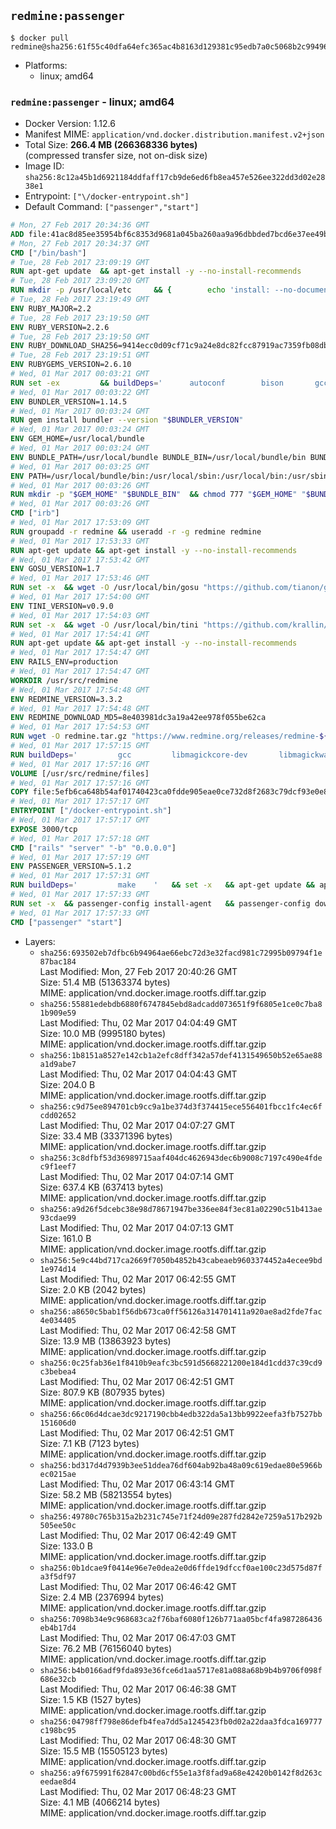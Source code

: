 ## `redmine:passenger`

```console
$ docker pull redmine@sha256:61f55c40dfa64efc365ac4b8163d129381c95edb7a0c5068b2c99496be0c6eb4
```

-	Platforms:
	-	linux; amd64

### `redmine:passenger` - linux; amd64

-	Docker Version: 1.12.6
-	Manifest MIME: `application/vnd.docker.distribution.manifest.v2+json`
-	Total Size: **266.4 MB (266368336 bytes)**  
	(compressed transfer size, not on-disk size)
-	Image ID: `sha256:8c12a45b1d6921184ddfaff17cb9de6ed6fb8ea457e526ee322dd3d02e2838e1`
-	Entrypoint: `["\/docker-entrypoint.sh"]`
-	Default Command: `["passenger","start"]`

```dockerfile
# Mon, 27 Feb 2017 20:34:36 GMT
ADD file:41ac8d85ee35954bf6c8353d9681a045ba260aa9a96dbbded7bcd6e37ee49bea in / 
# Mon, 27 Feb 2017 20:34:37 GMT
CMD ["/bin/bash"]
# Tue, 28 Feb 2017 23:09:19 GMT
RUN apt-get update 	&& apt-get install -y --no-install-recommends 		bzip2 		ca-certificates 		libffi-dev 		libgdbm3 		libssl-dev 		libyaml-dev 		procps 		zlib1g-dev 	&& rm -rf /var/lib/apt/lists/*
# Tue, 28 Feb 2017 23:09:20 GMT
RUN mkdir -p /usr/local/etc 	&& { 		echo 'install: --no-document'; 		echo 'update: --no-document'; 	} >> /usr/local/etc/gemrc
# Tue, 28 Feb 2017 23:19:49 GMT
ENV RUBY_MAJOR=2.2
# Tue, 28 Feb 2017 23:19:50 GMT
ENV RUBY_VERSION=2.2.6
# Tue, 28 Feb 2017 23:19:50 GMT
ENV RUBY_DOWNLOAD_SHA256=9414ecc0d09cf71c9a24e8dc82fcc87919ac7359fb08db2791d6c32bfd157339
# Tue, 28 Feb 2017 23:19:51 GMT
ENV RUBYGEMS_VERSION=2.6.10
# Wed, 01 Mar 2017 00:03:21 GMT
RUN set -ex 		&& buildDeps=' 		autoconf 		bison 		gcc 		libbz2-dev 		libgdbm-dev 		libglib2.0-dev 		libncurses-dev 		libreadline-dev 		libxml2-dev 		libxslt-dev 		make 		ruby 		wget 		xz-utils 	' 	&& apt-get update 	&& apt-get install -y --no-install-recommends $buildDeps 	&& rm -rf /var/lib/apt/lists/* 		&& wget -O ruby.tar.xz "https://cache.ruby-lang.org/pub/ruby/${RUBY_MAJOR%-rc}/ruby-$RUBY_VERSION.tar.xz" 	&& echo "$RUBY_DOWNLOAD_SHA256 *ruby.tar.xz" | sha256sum -c - 		&& mkdir -p /usr/src/ruby 	&& tar -xJf ruby.tar.xz -C /usr/src/ruby --strip-components=1 	&& rm ruby.tar.xz 		&& cd /usr/src/ruby 		&& { 		echo '#define ENABLE_PATH_CHECK 0'; 		echo; 		cat file.c; 	} > file.c.new 	&& mv file.c.new file.c 		&& autoconf 	&& ./configure --disable-install-doc --enable-shared 	&& make -j"$(nproc)" 	&& make install 		&& apt-get purge -y --auto-remove $buildDeps 	&& cd / 	&& rm -r /usr/src/ruby 		&& gem update --system "$RUBYGEMS_VERSION"
# Wed, 01 Mar 2017 00:03:22 GMT
ENV BUNDLER_VERSION=1.14.5
# Wed, 01 Mar 2017 00:03:24 GMT
RUN gem install bundler --version "$BUNDLER_VERSION"
# Wed, 01 Mar 2017 00:03:24 GMT
ENV GEM_HOME=/usr/local/bundle
# Wed, 01 Mar 2017 00:03:24 GMT
ENV BUNDLE_PATH=/usr/local/bundle BUNDLE_BIN=/usr/local/bundle/bin BUNDLE_SILENCE_ROOT_WARNING=1 BUNDLE_APP_CONFIG=/usr/local/bundle
# Wed, 01 Mar 2017 00:03:25 GMT
ENV PATH=/usr/local/bundle/bin:/usr/local/sbin:/usr/local/bin:/usr/sbin:/usr/bin:/sbin:/bin
# Wed, 01 Mar 2017 00:03:26 GMT
RUN mkdir -p "$GEM_HOME" "$BUNDLE_BIN" 	&& chmod 777 "$GEM_HOME" "$BUNDLE_BIN"
# Wed, 01 Mar 2017 00:03:26 GMT
CMD ["irb"]
# Wed, 01 Mar 2017 17:53:09 GMT
RUN groupadd -r redmine && useradd -r -g redmine redmine
# Wed, 01 Mar 2017 17:53:33 GMT
RUN apt-get update && apt-get install -y --no-install-recommends 		ca-certificates 		wget 	&& rm -rf /var/lib/apt/lists/*
# Wed, 01 Mar 2017 17:53:42 GMT
ENV GOSU_VERSION=1.7
# Wed, 01 Mar 2017 17:53:46 GMT
RUN set -x 	&& wget -O /usr/local/bin/gosu "https://github.com/tianon/gosu/releases/download/$GOSU_VERSION/gosu-$(dpkg --print-architecture)" 	&& wget -O /usr/local/bin/gosu.asc "https://github.com/tianon/gosu/releases/download/$GOSU_VERSION/gosu-$(dpkg --print-architecture).asc" 	&& export GNUPGHOME="$(mktemp -d)" 	&& gpg --keyserver ha.pool.sks-keyservers.net --recv-keys B42F6819007F00F88E364FD4036A9C25BF357DD4 	&& gpg --batch --verify /usr/local/bin/gosu.asc /usr/local/bin/gosu 	&& rm -r "$GNUPGHOME" /usr/local/bin/gosu.asc 	&& chmod +x /usr/local/bin/gosu 	&& gosu nobody true
# Wed, 01 Mar 2017 17:54:00 GMT
ENV TINI_VERSION=v0.9.0
# Wed, 01 Mar 2017 17:54:03 GMT
RUN set -x 	&& wget -O /usr/local/bin/tini "https://github.com/krallin/tini/releases/download/$TINI_VERSION/tini" 	&& wget -O /usr/local/bin/tini.asc "https://github.com/krallin/tini/releases/download/$TINI_VERSION/tini.asc" 	&& export GNUPGHOME="$(mktemp -d)" 	&& gpg --keyserver ha.pool.sks-keyservers.net --recv-keys 6380DC428747F6C393FEACA59A84159D7001A4E5 	&& gpg --batch --verify /usr/local/bin/tini.asc /usr/local/bin/tini 	&& rm -r "$GNUPGHOME" /usr/local/bin/tini.asc 	&& chmod +x /usr/local/bin/tini 	&& tini -h
# Wed, 01 Mar 2017 17:54:41 GMT
RUN apt-get update && apt-get install -y --no-install-recommends 		imagemagick 		libmysqlclient18 		libpq5 		libsqlite3-0 				bzr 		git 		mercurial 		openssh-client 		subversion 	&& rm -rf /var/lib/apt/lists/*
# Wed, 01 Mar 2017 17:54:47 GMT
ENV RAILS_ENV=production
# Wed, 01 Mar 2017 17:54:47 GMT
WORKDIR /usr/src/redmine
# Wed, 01 Mar 2017 17:54:48 GMT
ENV REDMINE_VERSION=3.3.2
# Wed, 01 Mar 2017 17:54:48 GMT
ENV REDMINE_DOWNLOAD_MD5=8e403981dc3a19a42ee978f055be62ca
# Wed, 01 Mar 2017 17:54:53 GMT
RUN wget -O redmine.tar.gz "https://www.redmine.org/releases/redmine-${REDMINE_VERSION}.tar.gz" 	&& echo "$REDMINE_DOWNLOAD_MD5 redmine.tar.gz" | md5sum -c - 	&& tar -xvf redmine.tar.gz --strip-components=1 	&& rm redmine.tar.gz files/delete.me log/delete.me 	&& mkdir -p tmp/pdf public/plugin_assets 	&& chown -R redmine:redmine ./
# Wed, 01 Mar 2017 17:57:15 GMT
RUN buildDeps=' 		gcc 		libmagickcore-dev 		libmagickwand-dev 		libmysqlclient-dev 		libpq-dev 		libsqlite3-dev 		make 		patch 	' 	&& set -ex 	&& apt-get update && apt-get install -y $buildDeps --no-install-recommends 	&& rm -rf /var/lib/apt/lists/* 	&& bundle install --without development test 	&& for adapter in mysql2 postgresql sqlite3; do 		echo "$RAILS_ENV:" > ./config/database.yml; 		echo "  adapter: $adapter" >> ./config/database.yml; 		bundle install --without development test; 	done 	&& rm ./config/database.yml 	&& apt-get purge -y --auto-remove $buildDeps
# Wed, 01 Mar 2017 17:57:16 GMT
VOLUME [/usr/src/redmine/files]
# Wed, 01 Mar 2017 17:57:16 GMT
COPY file:5efb6ca648b54af01740423ca0fdde905eae0ce732d8f2683c79dcf93e0e86c5 in / 
# Wed, 01 Mar 2017 17:57:17 GMT
ENTRYPOINT ["/docker-entrypoint.sh"]
# Wed, 01 Mar 2017 17:57:17 GMT
EXPOSE 3000/tcp
# Wed, 01 Mar 2017 17:57:18 GMT
CMD ["rails" "server" "-b" "0.0.0.0"]
# Wed, 01 Mar 2017 17:57:19 GMT
ENV PASSENGER_VERSION=5.1.2
# Wed, 01 Mar 2017 17:57:31 GMT
RUN buildDeps=' 		make 	' 	&& set -x 	&& apt-get update && apt-get install -y --no-install-recommends $buildDeps && rm -rf /var/lib/apt/lists/* 	&& gem install passenger --version "$PASSENGER_VERSION" 	&& apt-get purge -y --auto-remove $buildDeps
# Wed, 01 Mar 2017 17:57:33 GMT
RUN set -x 	&& passenger-config install-agent 	&& passenger-config download-nginx-engine
# Wed, 01 Mar 2017 17:57:33 GMT
CMD ["passenger" "start"]
```

-	Layers:
	-	`sha256:693502eb7dfbc6b94964ae66ebc72d3e32facd981c72995b09794f1e87bac184`  
		Last Modified: Mon, 27 Feb 2017 20:40:26 GMT  
		Size: 51.4 MB (51363374 bytes)  
		MIME: application/vnd.docker.image.rootfs.diff.tar.gzip
	-	`sha256:55881edebdb6880f6747845ebd8adcadd073651f9f6805e1ce0c7ba81b909e59`  
		Last Modified: Thu, 02 Mar 2017 04:04:49 GMT  
		Size: 10.0 MB (9995180 bytes)  
		MIME: application/vnd.docker.image.rootfs.diff.tar.gzip
	-	`sha256:1b8151a8527e142cb1a2efc8dff342a57def4131549650b52e65ae88a1d9abe7`  
		Last Modified: Thu, 02 Mar 2017 04:04:43 GMT  
		Size: 204.0 B  
		MIME: application/vnd.docker.image.rootfs.diff.tar.gzip
	-	`sha256:c9d75ee894701cb9cc9a1be374d3f374415ece556401fbcc1fc4ec6fcdd02652`  
		Last Modified: Thu, 02 Mar 2017 04:07:27 GMT  
		Size: 33.4 MB (33371396 bytes)  
		MIME: application/vnd.docker.image.rootfs.diff.tar.gzip
	-	`sha256:3c8dfbf53d36989715aaf404dc4626943dec6b9008c7197c490e4fdec9f1eef7`  
		Last Modified: Thu, 02 Mar 2017 04:07:14 GMT  
		Size: 637.4 KB (637413 bytes)  
		MIME: application/vnd.docker.image.rootfs.diff.tar.gzip
	-	`sha256:a9d26f5dcebc38e98d78671947be336ee84f3ec81a02290c51b413ae93cdae99`  
		Last Modified: Thu, 02 Mar 2017 04:07:13 GMT  
		Size: 161.0 B  
		MIME: application/vnd.docker.image.rootfs.diff.tar.gzip
	-	`sha256:5e9c44bd717ca2669f7050b4852b43cabeaeb9603374452a4ecee9bd1e974d14`  
		Last Modified: Thu, 02 Mar 2017 06:42:55 GMT  
		Size: 2.0 KB (2042 bytes)  
		MIME: application/vnd.docker.image.rootfs.diff.tar.gzip
	-	`sha256:a8650c5bab1f56db673ca0ff56126a314701411a920ae8ad2fde7fac4e034405`  
		Last Modified: Thu, 02 Mar 2017 06:42:58 GMT  
		Size: 13.9 MB (13863923 bytes)  
		MIME: application/vnd.docker.image.rootfs.diff.tar.gzip
	-	`sha256:0c25fab36e1f8410b9eafc3bc591d5668221200e184d1cdd37c39cd9c3bebea4`  
		Last Modified: Thu, 02 Mar 2017 06:42:51 GMT  
		Size: 807.9 KB (807935 bytes)  
		MIME: application/vnd.docker.image.rootfs.diff.tar.gzip
	-	`sha256:66c06d4dcae3dc9217190cbb4edb322da5a13bb9922eefa3fb7527bb151606d0`  
		Last Modified: Thu, 02 Mar 2017 06:42:51 GMT  
		Size: 7.1 KB (7123 bytes)  
		MIME: application/vnd.docker.image.rootfs.diff.tar.gzip
	-	`sha256:bd317d4d7939b3ee51ddea76df604ab92ba48a09c619edae80e5966bec0215ae`  
		Last Modified: Thu, 02 Mar 2017 06:43:14 GMT  
		Size: 58.2 MB (58213554 bytes)  
		MIME: application/vnd.docker.image.rootfs.diff.tar.gzip
	-	`sha256:49780c765b315a2b231c745e71f24d09e287fd2842e7259a517b292b505ee50c`  
		Last Modified: Thu, 02 Mar 2017 06:42:49 GMT  
		Size: 133.0 B  
		MIME: application/vnd.docker.image.rootfs.diff.tar.gzip
	-	`sha256:0b1dcae9f0414e96e7e0dea2e0d6ffde19dfccf0ae100c23d575d87fa3f5df97`  
		Last Modified: Thu, 02 Mar 2017 06:46:42 GMT  
		Size: 2.4 MB (2376994 bytes)  
		MIME: application/vnd.docker.image.rootfs.diff.tar.gzip
	-	`sha256:7098b34e9c968683ca2f76baf6080f126b771aa05bcf4fa987286436eb4b17d4`  
		Last Modified: Thu, 02 Mar 2017 06:47:03 GMT  
		Size: 76.2 MB (76156040 bytes)  
		MIME: application/vnd.docker.image.rootfs.diff.tar.gzip
	-	`sha256:b4b0166adf9fda893e36fce6d1aa5717e81a088a68b9b4b9706f098f686e32cb`  
		Last Modified: Thu, 02 Mar 2017 06:46:38 GMT  
		Size: 1.5 KB (1527 bytes)  
		MIME: application/vnd.docker.image.rootfs.diff.tar.gzip
	-	`sha256:04798ff798e86defb4fea7dd5a1245423fb0d02a22daa3fdca169777c198bc95`  
		Last Modified: Thu, 02 Mar 2017 06:48:30 GMT  
		Size: 15.5 MB (15505123 bytes)  
		MIME: application/vnd.docker.image.rootfs.diff.tar.gzip
	-	`sha256:a9f675991f62847c00bd6cf55e1a3f8fad9a68e42420b0142f8d263ceedae8d4`  
		Last Modified: Thu, 02 Mar 2017 06:48:23 GMT  
		Size: 4.1 MB (4066214 bytes)  
		MIME: application/vnd.docker.image.rootfs.diff.tar.gzip
